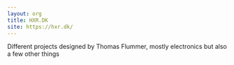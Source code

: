 ```yaml
---
layout: org
title: HXR.DK
site: https://hxr.dk/
---
```

Different projects designed by Thomas Flummer, mostly electronics but also a few other things
